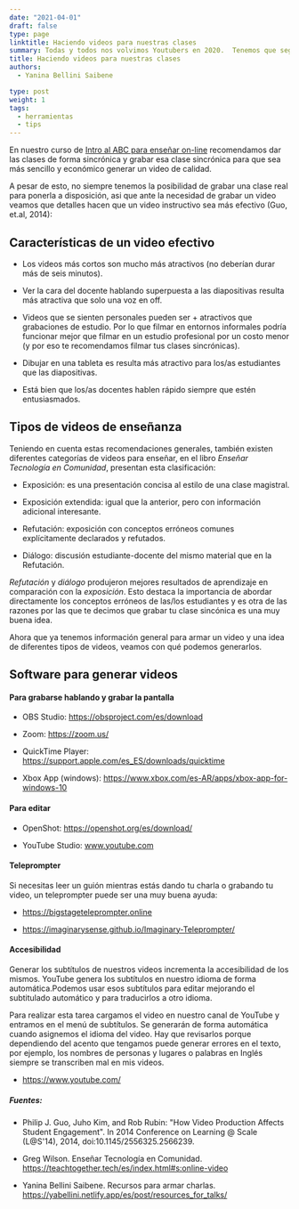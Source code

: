 ```yaml
---
date: "2021-04-01"
draft: false
type: page
linktitle: Haciendo videos para nuestras clases
summary: Todas y todos nos volvimos Youtubers en 2020.  Tenemos que seguir generando videos para nuestras clases. En este post consejos, herramientas y recursos.
title: Haciendo videos para nuestras clases
authors: 
  - Yanina Bellini Saibene

type: post
weight: 1
tags: 
  - herramientas
  - tips 
---
```


En nuestro curso de [Intro al ABC para enseñar on-line](https://www.metadocencia.org/curso/intro-abc-online/) recomendamos dar las clases de forma sincrónica y grabar esa clase sincrónica para que sea más sencillo y económico generar un video de calidad.  

A pesar de esto, no siempre tenemos la posibilidad de grabar una clase real para ponerla a disposición, asi que ante la necesidad de grabar un video veamos que detalles hacen que un video instructivo sea más efectivo (Guo, et.al, 2014):

## Características de un video efectivo

- Los videos más cortos son mucho más atractivos (no deberían durar más de seis minutos).

- Ver la cara del docente hablando superpuesta a las diapositivas resulta más atractiva que solo una voz en off.

- Videos que se sienten personales pueden ser + atractivos que grabaciones de estudio. Por lo que filmar en entornos informales podría funcionar mejor que filmar en un estudio profesional por un costo menor (y por eso te recomendamos filmar tus clases sincrónicas).

- Dibujar en una tableta es resulta más atractivo para los/as estudiantes que las diapositivas.  

- Está bien que los/as docentes hablen rápido siempre que estén entusiasmados.

## Tipos de videos de enseñanza

Teniendo en cuenta estas recomendaciones generales, también existen diferentes categorías de videos para enseñar, en el libro _Enseñar Tecnología en Comunidad_, presentan esta clasificación:


* Exposición: es una presentación concisa al estilo de una clase magistral. 

* Exposición extendida: igual que la anterior, pero con información adicional interesante.

* Refutación: exposición con conceptos erróneos comunes explícitamente declarados y refutados.

* Diálogo:  discusión estudiante-docente del mismo material que en la Refutación. 

_Refutación_ y _diálogo_ produjeron mejores resultados de aprendizaje en comparación con la _exposición_. Esto destaca la importancia de abordar directamente los conceptos erróneos de las/los estudiantes y es otra de las razones por las que te decimos que grabar tu clase sincónica es una muy buena idea. 

Ahora que ya tenemos información general para armar un video y una idea de diferentes tipos de videos, veamos con qué podemos generarlos.

## Software para generar videos

#### Para grabarse hablando y grabar la pantalla

* OBS Studio: https://obsproject.com/es/download

* Zoom: https://zoom.us/

* QuickTime Player: https://support.apple.com/es_ES/downloads/quicktime

* Xbox App (windows): https://www.xbox.com/es-AR/apps/xbox-app-for-windows-10

#### Para editar

* OpenShot: https://openshot.org/es/download/

* YouTube Studio: www.youtube.com

#### Teleprompter

Si necesitas leer un guión mientras estás dando tu charla o grabando tu video, un teleprompter puede ser una muy buena ayuda:

* https://bigstageteleprompter.online

* https://imaginarysense.github.io/Imaginary-Teleprompter/

#### Accesibilidad

Generar los subtítulos de nuestros videos incrementa la accesibilidad de los mismos. YouTube genera los subtítulos en nuestro idioma de forma automática.Podemos usar esos subtítulos para editar mejorando el subtitulado automático y para traducirlos a otro idioma.

Para realizar esta tarea cargamos el video en nuestro canal de YouTube y entramos en el menú de subtítulos. Se generarán de forma automática cuando asignemos el idioma del video. Hay que revisarlos porque dependiendo del acento que tengamos puede generar errores en el texto, por ejemplo, los nombres de personas y lugares o palabras en Inglés siempre se transcriben mal en mis videos.

* https://www.youtube.com/


##### Fuentes:

* Philip J. Guo, Juho Kim, and Rob Rubin: "How Video Production Affects Student Engagement". In 2014 Conference on Learning @ Scale (L@S'14), 2014, doi:10.1145/2556325.2566239.

* Greg Wilson. Enseñar Tecnología en Comunidad.  https://teachtogether.tech/es/index.html#s:online-video

* Yanina Bellini Saibene. Recursos para armar charlas. https://yabellini.netlify.app/es/post/resources_for_talks/
